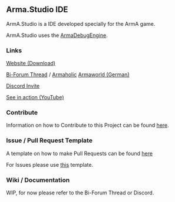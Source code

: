## Arma.Studio IDE

ArmA.Studio is a IDE developed specially for the ArmA game.

ArmA.Studio uses the [ArmaDebugEngine](https://github.com/dedmen/ArmaDebugEngine).

### Links

[Website (Download)](https://x39.io/projects?project=ArmA.Studio)

[Bi-Forum Thread](https://forums.bistudio.com/forums/topic/203020-armastudio-the-open-source-community-made-ide-for-arma/) / [Armaholic](http://www.armaholic.com/page.php?id=32550)
[Armaworld (German)](https://armaworld.de/index.php?thread/2838-alpha-arma-studio-die-community-made-opensource-ide-f%C3%BCr-arma/)

[Discord Invite](https://discord.gg/RRaPyb9)

[See in action (YouTube)]([https://youtu.be/pd-2WQzoG48](https://youtu.be/pd-2WQzoG48))

### Contribute

Information on how to Contribute to this Project can be found [here](https://github.com/X39/ArmA.Studio/blob/master/CONTRIBUTING.md).

### Issue / Pull Request Template

A template on how to make Pull Requests can be found [here](https://github.com/X39/ArmA.Studio/blob/master/PULL_REQUEST_TEMPLATE.md)

For Issues please use [this](https://github.com/X39/ArmA.Studio/blob/master/ISSUE_TEMPLATE.md) template.

### Wiki / Documentation

WIP, for now please refer to the Bi-Forum Thread or Discord.

